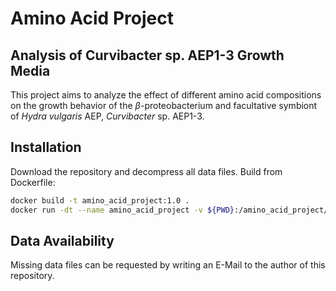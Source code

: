 # Amino Acid Project
## Analysis of Curvibacter sp. AEP1-3  Growth Media
This project aims to analyze the effect of different amino acid compositions
on the growth behavior of the $\beta$-proteobacterium and facultative symbiont of *Hydra vulgaris* AEP, *Curvibacter* sp. AEP1-3.

## Installation
Download the repository and decompress all data files.
Build from Dockerfile:

```bash
docker build -t amino_acid_project:1.0 .
docker run -dt --name amino_acid_project -v ${PWD}:/amino_acid_project/applications -p 127.0.0.1:8888:8888/tcp amino_acid_project:1.0
```

## Data Availability
Missing data files can be requested by writing an E-Mail to the author of this repository. 

